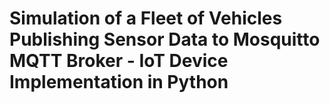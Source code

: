 # Simulation of a Fleet of Vehicles Publishing Sensor Data to Mosquitto MQTT Broker - IoT Device Implementation in Python

